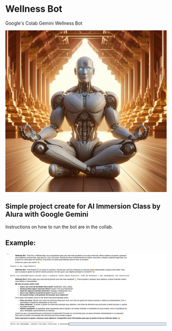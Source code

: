 # Wellness Bot
Google's Colab Gemini Wellness Bot

![alt: roboto in medidating position](/wellness_bot.jpg)

## Simple project create for AI Immersion Class by Alura with Google Gemini


Instructions on how to run the bot are in the collab.


## Example:

![alt](example.jpeg)

